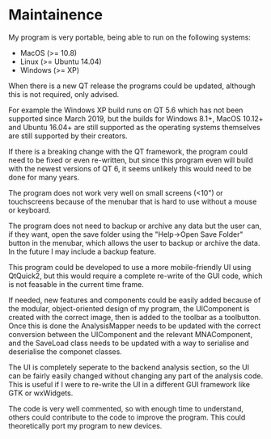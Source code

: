 # Maintainence

My program is very portable, being able to run on the following systems:

- MacOS (>= 10.8)
- Linux (>= Ubuntu 14.04)
- Windows (>= XP)

When there is a new QT release the programs could be updated, although this is not required, only advised.

For example the Windows XP build runs on QT 5.6 which has not been supported since March 2019, but the builds for Windows 8.1+, MacOS 10.12+ and Ubuntu 16.04+ are still supported as the operating systems themselves are still supported by their creators.

If there is a breaking change with the QT framework, the program could need to be fixed or even re-written, but since this program even will build with the newest versions of QT 6, it seems unlikely this would need to be done for many years.

The program does not work very well on small screens (\<10") or touchscreens because of the menubar that is hard to use without a mouse or keyboard.

The program does not need to backup or archive any data but the user can, if they want, open the save folder using the "Help->Open Save Folder" button in the menubar, which allows the user to backup or archive the data. In the future I may include a backup feature.

This program could be developed to use a more mobile-friendly UI using QtQuick2, but this would require a complete re-write of the GUI code, which is not feasable in the current time frame.

If needed, new features and components could be easily added because of the modular, object-oriented design of my program, the UIComponent is created with the correct image, then is added to the toolbar as a toolbutton. Once this is done the AnalysisMapper needs to be updated with the correct conversion between the UIComponent and the relevant MNAComponent, and the SaveLoad class needs to be updated with a way to serialise and deserialise the componet classes.

The UI is completely seperate to the backend analysis section, so the UI can be fairly easily changed without changing any part of the analysis code. This is useful if I were to re-write the UI in a different GUI framework like GTK or wxWidgets.

The code is very well commented, so with enough time to understand, others could contribute to the code to improve the program. This could theoretically port my program to new devices.
